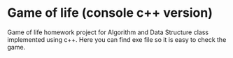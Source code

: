 # Game of life (console c++ version)
Game of life homework project for Algorithm and Data Structure class implemented using c++.
Here you can find  exe file so it is easy to check the game. 
